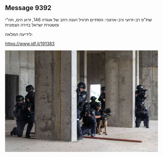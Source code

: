 ## Message 9392

שת"פ רב-זרועי ורב-ארגוני:
הסתיים תרגיל הגנה רחב של אוגדה 146, זרוע הים, חה"י ומשטרת ישראל בזירה הצפונית

לידיעה המלאה:

https://www.idf.il/191383

![Photo](./9392/9392_photo.jpg)
